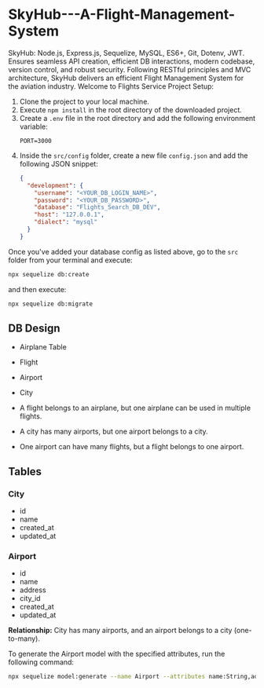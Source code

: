 # SkyHub---A-Flight-Management-System
SkyHub: Node.js, Express.js, Sequelize, MySQL, ES6+, Git, Dotenv, JWT. Ensures seamless API creation, efficient DB interactions, modern codebase, version control, and robust security. Following RESTful principles and MVC architecture, SkyHub delivers an efficient Flight Management System for the aviation industry.
Welcome to Flights Service Project Setup:

1. Clone the project to your local machine.
2. Execute `npm install` in the root directory of the downloaded project.
3. Create a `.env` file in the root directory and add the following environment variable:
   ```
   PORT=3000
   ```
4. Inside the `src/config` folder, create a new file `config.json` and add the following JSON snippet:
   ```json
   {
     "development": {
       "username": "<YOUR_DB_LOGIN_NAME>",
       "password": "<YOUR_DB_PASSWORD>",
       "database": "Flights_Search_DB_DEV",
       "host": "127.0.0.1",
       "dialect": "mysql"
     }
   }
   ```

Once you've added your database config as listed above, go to the `src` folder from your terminal and execute:
```bash
npx sequelize db:create
```
and then execute:
```bash
npx sequelize db:migrate
```

## DB Design
- Airplane Table
- Flight
- Airport
- City 

- A flight belongs to an airplane, but one airplane can be used in multiple flights.
- A city has many airports, but one airport belongs to a city.
- One airport can have many flights, but a flight belongs to one airport.

## Tables

### City
- id
- name
- created_at
- updated_at

### Airport
- id
- name
- address
- city_id
- created_at
- updated_at

**Relationship:** City has many airports, and an airport belongs to a city (one-to-many).

To generate the Airport model with the specified attributes, run the following command:
```bash
npx sequelize model:generate --name Airport --attributes name:String,address:String,cityId:integer
```
